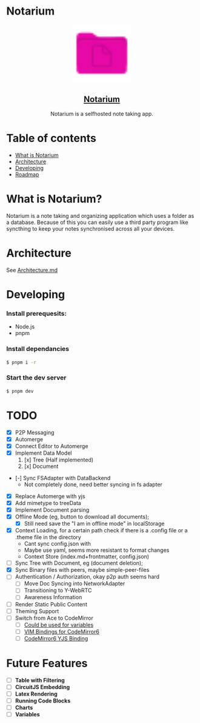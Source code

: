 # Notarium

<div align="center">

<img src="apps/editor/static/favicon.svg" width="30%"/>

<a href="https://notes.jim-fx.com/"><h2 align="center">Notarium</h2></a>

  <p align="center">
		Notarium is a selfhosted note taking app.
	</p>
</div>

# Table of contents

- [What is Notarium](#WhatIsNotarium?)
- [Architecture](#Architecture)
- [Developing](#Developing)
- [Roadmap](#Roadmap)

# What is Notarium?

Notarium is a note taking and organizing application which uses a folder as a database. Because of this you can easily use a third party program like syncthing to keep your notes synchronised across all your devices.

# Architecture

See [Architecture.md](./ARCHITECTURE.md)

# Developing

### Install prerequesits:

- Node.js
- pnpm

### Install dependancies

```bash
$ pnpm i -r
```

### Start the dev server

```bash
$ pnpm dev
```

# TODO

- [x] P2P Messaging
- [x] Automerge
- [x] Connect Editor to Automerge
- [x] Implement Data Model
  1.  [x] Tree (Half implemented)
  2.  [x] Document
- [-] Sync FSAdapter with DataBackend
  - Not completely done, need better syncing in fs adapter
- [x] Replace Automerge with yjs
- [x] Add mimetype to treeData
- [x] Implement Document parsing
- [x] Offline Mode (eg, button to download all documents);
  - [x] Still need save the "I am in offline mode" in localStorage
- [x] Context Loading, for a certain path check if there is a .config file or a .theme file in the directory
  - Cant sync config.json with
  - Maybe use yaml, seems more resistant to format changes
  - Context Store (index.md+frontmatter, config.json)
- [ ] Sync Tree with Document, eg (document deletion);
- [x] Sync Binary files with peers, maybe simple-peer-files
- [ ] Authentication / Authorization, okay p2p auth seems hard
  - [ ] Move Doc Syncing into NetworkAdapter
  - [ ] Transitioning to Y-WebRTC
  - [ ] Awareness Information
- [ ] Render Static Public Content
- [ ] Theming Support
- [ ] Switch from Ace to CodeMirror
  - [ ] [Could be used for variables](https://github.com/replit/codemirror-interact)
  - [ ] [VIM Bindings for CodeMirror6](https://github.com/replit/codemirror-vim)
  - [ ] [CodeMirror6 YJS Binding](https://github.com/yjs/y-codemirror.next)

# Future Features

- [ ] **Table with Filtering**
- [ ] **CircuitJS Embedding**
- [ ] **Latex Rendering**
- [ ] **Running Code Blocks**
- [ ] **Charts**
- [ ] **Variables**
